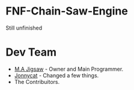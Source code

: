 # FNF-Chain-Saw-Engine

Still unfinished
 
# Dev Team
 - [M.A Jigsaw](https://www.youtube.com/channel/UC2Sk7vtPzOvbVzdVTWrribQ) - Owner and Main Programmer.
 - [Jonnycat](https://www.youtube.com/channel/UCl5FLEH27WMrovjzwVrBcJA) - Changed a few things.
 - The Contribuitors.

